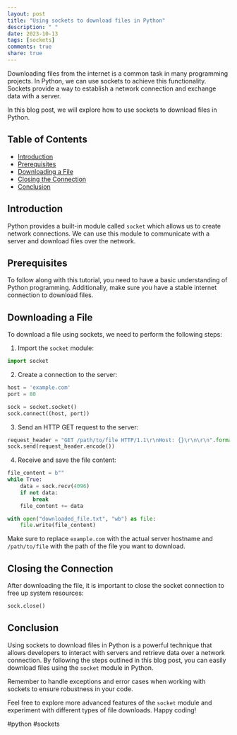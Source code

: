 ```yaml
---
layout: post
title: "Using sockets to download files in Python"
description: " "
date: 2023-10-13
tags: [sockets]
comments: true
share: true
---
```


Downloading files from the internet is a common task in many programming projects. In Python, we can use sockets to achieve this functionality. Sockets provide a way to establish a network connection and exchange data with a server.

In this blog post, we will explore how to use sockets to download files in Python.

## Table of Contents
- [Introduction](#introduction)
- [Prerequisites](#prerequisites)
- [Downloading a File](#downloading-a-file)
- [Closing the Connection](#closing-the-connection)
- [Conclusion](#conclusion)

## Introduction
Python provides a built-in module called `socket` which allows us to create network connections. We can use this module to communicate with a server and download files over the network.

## Prerequisites
To follow along with this tutorial, you need to have a basic understanding of Python programming. Additionally, make sure you have a stable internet connection to download files.

## Downloading a File
To download a file using sockets, we need to perform the following steps:

1. Import the `socket` module:
```python
import socket
```

2. Create a connection to the server:
```python
host = 'example.com'
port = 80

sock = socket.socket()
sock.connect((host, port))
```

3. Send an HTTP GET request to the server:
```python
request_header = "GET /path/to/file HTTP/1.1\r\nHost: {}\r\n\r\n".format(host)
sock.send(request_header.encode())
```

4. Receive and save the file content:
```python
file_content = b""
while True:
    data = sock.recv(4096)
    if not data:
        break
    file_content += data

with open("downloaded_file.txt", "wb") as file:
    file.write(file_content)
```

Make sure to replace `example.com` with the actual server hostname and `/path/to/file` with the path of the file you want to download.

## Closing the Connection
After downloading the file, it is important to close the socket connection to free up system resources:
```python
sock.close()
```

## Conclusion
Using sockets to download files in Python is a powerful technique that allows developers to interact with servers and retrieve data over a network connection. By following the steps outlined in this blog post, you can easily download files using the `socket` module in Python.

Remember to handle exceptions and error cases when working with sockets to ensure robustness in your code.

Feel free to explore more advanced features of the `socket` module and experiment with different types of file downloads. Happy coding!

\#python #sockets
